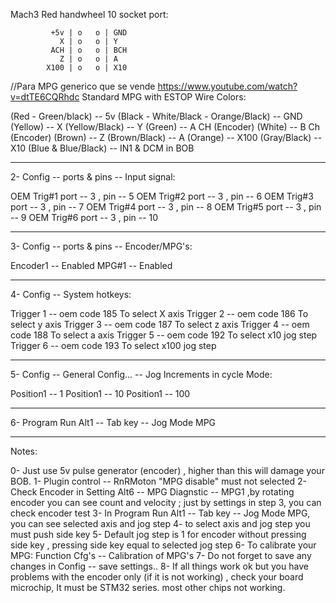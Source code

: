 Mach3 Red handwheel 10 socket port:

             +5v | o   o | GND
               X | o   o | Y
             ACH | o   o | BCH
               Z | o   o | A
            X100 | o   o | X10
            
//Para MPG generico que se vende  https://www.youtube.com/watch?v=dtTE6CQRhdc
Standard MPG with ESTOP  Wire Colors:

(Red - Green/black) -- 5v
(Black - White/Black - Orange/Black) -- GND
(Yellow) -- X
(Yellow/Black) -- Y
(Green) -- A CH (Encoder)
(White) -- B Ch (Encoder)
(Brown) -- Z
(Brown/Black) -- A
(Orange) -- X100
(Gray/Black) -- X10
(Blue & Blue/Black) -- IN1 & DCM in BOB
_____________________________________________________
2- Config -- ports & pins -- Input signal:

OEM Trig#1 port -- 3 , pin -- 5
OEM Trig#2 port -- 3 , pin -- 6
OEM Trig#3 port -- 3 , pin -- 7
OEM Trig#4 port -- 3 , pin -- 8
OEM Trig#5 port -- 3 , pin -- 9
OEM Trig#6 port -- 3 , pin -- 10
_____________________________________________________
3- Config -- ports & pins -- Encoder/MPG's:

Encoder1 -- Enabled
MPG#1 -- Enabled
_____________________________________________________
4- Config -- System hotkeys:

Trigger 1 -- oem code 185 To select X axis
Trigger 2 -- oem code 186 To select y axis
Trigger 3 -- oem code 187 To select z axis
Trigger 4 -- oem code 188 To select a axis
Trigger 5 -- oem code 192 To select x10 jog step
Trigger 6 -- oem code 193 To select x100 jog step
_____________________________________________________
5- Config -- General Config... -- Jog Increments in cycle Mode:

Position1 -- 1
Position1 -- 10
Position1 -- 100
_____________________________________________________
6- Program Run Alt1 -- Tab key -- Jog  Mode MPG
_____________________________________________________
Notes:

0- Just use 5v pulse generator (encoder) , higher than this will damage your BOB.
1- Plugin control -- RnRMoton "MPG disable" must not selected
2- Check Encoder in Setting Alt6 -- MPG Diagnstic -- MPG1 ,by rotating encoder you can see count and velocity ; just by settings in step 3, you can check encoder test
3- In Program Run Alt1 -- Tab key -- Jog  Mode MPG, you can see selected axis and jog step
4- to select axis and jog step you must push side key
5- Default jog step is 1 for encoder without pressing side key , pressing side key equal to selected jog step
6- To calibrate your MPG: Function Cfg's -- Calibration of MPG's
7- Do not forget to save any changes in Config -- save settings..
8- If all things work ok but you have problems with the encoder only (if it is not working) , check your board microchip, It must be STM32 series. most other chips not working.